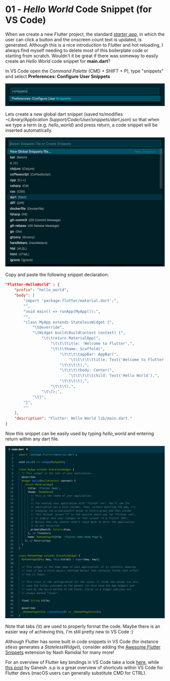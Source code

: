 # 01 - *Hello World* Code Snippet (for VS Code)

When we create a new Flutter project, the standard [*starter app*](https://raw.githubusercontent.com/flutter/website/master/src/_assets/image/tools/android-studio/hot-reload.gif), in which the user can click a button and the onscreen count text is updated, is generated. Although this is a nice introduction to Flutter and hot reloading, I always find myself needing to delete most of this boilerplate code or starting from scratch. Wouldn't it be great if there was someway to easily create an *Hello World* code snippet for **main.dart**?

In VS Code open the *Command Palette* (CMD + SHIFT + P), type "snippets" and select **Preferences: Configure User Snippets**

![](images/01.png)

Lets create a new global dart snippet (saved to/modifies *~Library/Application Support/Code/User/snippets/dart.json*) so that when we type a term (e.g. *hello_world*) and press return, a code snippet will be inserted automatically.

![](images/02.png)

Copy and paste the following snippet declaration:

```json
"Flutter-HelloWorld" : {
	"prefix": "hello_world",
	"body": [
		"import 'package:flutter/material.dart';",
		"",
		"void main() => runApp(MyApp());",
		"",
		"class MyApp extends StatelessWidget {",
			"\t@override",
			"\tWidget build(BuildContext context) {",
				"\t\treturn MaterialApp(",
					"\t\t\ttitle: 'Welcome to Flutter',",
					"\t\t\thome: Scaffold(",
						"\t\t\t\tappBar: AppBar(",
							"\t\t\t\t\ttitle: Text('Welcome to Flutter'),",
						"\t\t\t\t),",
						"\t\t\t\tbody: Center(",
							"\t\t\t\t\tchild: Text('Hello World'),",
						"\t\t\t\t),",
					"\t\t\t),",
				"\t\t);",
			"\t}",
		"}",
		""
	],
	"description": "Flutter: Hello World lib/main.dart."
}
```

Now this snippet can be easily used by typing *hello_world* and entering return within any dart file.

![](images/03.gif)

Note that tabs (\t) are used to properly format the code. Maybe there is an easier way of achieving this, I'm still pretty new to VS Code :)

Although Flutter has some built in code snippets in VS Code (for instance *stless* generates a *StatelessWidget*), consider adding the [Awesome Flutter Snippets](https://marketplace.visualstudio.com/items?itemName=Nash.awesome-flutter-snippets) extension by Nash Ramdial for many more!

For an overview of Flutter key bindings in VS Code take a look [here](https://dartcode.org/docs/key-bindings/), while [this post](https://medium.com/flutter-community/flutter-visual-studio-code-shortcuts-for-fast-and-efficient-development-7235bc6c3b7d) by Ganesh .s.p is a great overview of shortcuts within VS Code for Flutter devs (macOS users can generally substitute CMD for CTRL).
